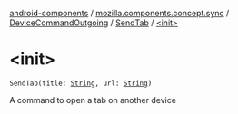 [android-components](../../../index.md) / [mozilla.components.concept.sync](../../index.md) / [DeviceCommandOutgoing](../index.md) / [SendTab](index.md) / [&lt;init&gt;](./-init-.md)

# &lt;init&gt;

`SendTab(title: `[`String`](https://kotlinlang.org/api/latest/jvm/stdlib/kotlin/-string/index.html)`, url: `[`String`](https://kotlinlang.org/api/latest/jvm/stdlib/kotlin/-string/index.html)`)`

A command to open a tab on another device

